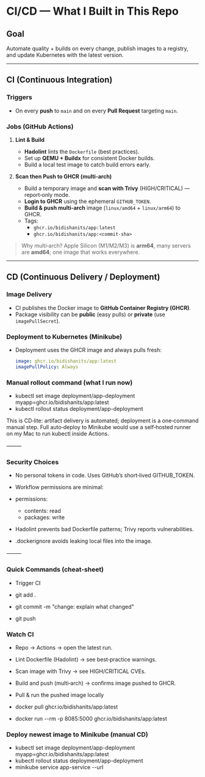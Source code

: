 # CI/CD — What I Built in This Repo

## Goal
Automate quality + builds on every change, publish images to a registry, and update Kubernetes with the latest version.

---

## CI (Continuous Integration)

### Triggers
- On every **push** to `main` and on every **Pull Request** targeting `main`.

### Jobs (GitHub Actions)
1) **Lint & Build**
   - **Hadolint** lints the `Dockerfile` (best practices).
   - Set up **QEMU + Buildx** for consistent Docker builds.
   - Build a local test image to catch build errors early.

2) **Scan then Push to GHCR (multi‑arch)**
   - Build a temporary image and **scan with Trivy** (HIGH/CRITICAL) — report‑only mode.
   - **Login to GHCR** using the ephemeral `GITHUB_TOKEN`.
   - **Build & push multi‑arch** image (`linux/amd64` + `linux/arm64`) to GHCR.
   - Tags:
     - `ghcr.io/bidishanits/app:latest`
     - `ghcr.io/bidishanits/app:<commit-sha>`

> Why multi‑arch? Apple Silicon (M1/M2/M3) is **arm64**, many servers are **amd64**; one image that works everywhere.

---

## CD (Continuous Delivery / Deployment)

### Image Delivery
- CI publishes the Docker image to **GitHub Container Registry (GHCR)**.
- Package visibility can be **public** (easy pulls) or **private** (use `imagePullSecret`).

### Deployment to Kubernetes (Minikube)
- Deployment uses the GHCR image and always pulls fresh:
  ```yaml
  image: ghcr.io/bidishanits/app:latest
  imagePullPolicy: Always

### Manual rollout command (what I run now)

- kubectl set image deployment/app-deployment myapp=ghcr.io/bidishanits/app:latest
- kubectl rollout status deployment/app-deployment

This is CD‑lite: artifact delivery is automated; deployment is a one‑command manual step.
Full auto‑deploy to Minikube would use a self‑hosted runner on my Mac to run kubectl inside Actions.

⸻

### Security Choices
-	No personal tokens in code. Uses GitHub’s short‑lived GITHUB_TOKEN.
-	Workflow permissions are minimal:

- permissions:
  - contents: read
  - packages: write


-	Hadolint prevents bad Dockerfile patterns; Trivy reports vulnerabilities.
-	.dockerignore avoids leaking local files into the image.

⸻

### Quick Commands (cheat‑sheet)

- Trigger CI

- git add .
- git commit -m "change: explain what changed"
- git push

### Watch CI
-	Repo → Actions → open the latest run.
-	Lint Dockerfile (Hadolint) → see best‑practice warnings.
-	Scan image with Trivy → see HIGH/CRITICAL CVEs.
-	Build and push (multi‑arch) → confirms image pushed to GHCR.

- Pull & run the pushed image locally

- docker pull ghcr.io/bidishanits/app:latest
- docker run --rm -p 8085:5000 ghcr.io/bidishanits/app:latest

### Deploy newest image to Minikube (manual CD)

- kubectl set image deployment/app-deployment myapp=ghcr.io/bidishanits/app:latest
- kubectl rollout status deployment/app-deployment
- minikube service app-service --url


